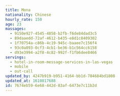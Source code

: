 ```yaml
---
title: Mona
nationality: Chinese
hourly_rate: 150
age: 23
massages:
  - 9150e927-4545-4858-b2fb-f6de84dad3c5
  - 89daaedd-72af-4612-b435-e8d1c8409302
  - 1f70754a-c86b-4c19-945c-baaee7c156f4
  - 93c0a893-0cf3-4cb1-be36-b1c564cc6158
  - d93e3994-a2f8-4c82-992f-f1fb6dee8466
servings:
  - hotel-in-room-message-services-in-las-vegas
  - mobile
  - out-call
updated_by: 4247b919-b951-4164-bb1d-784684bd1808
updated_at: 1610817688
id: 7674eb59-6e68-442d-83af-6473e7c11b2d
---
```

